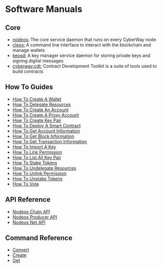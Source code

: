 # Software Manuals

## Core
 * [nodeos:](/software_manuals/core/nodeos.md) The core service daemon that runs on every CyberWay node
 * [cleos:](/software_manuals/core/cleos.md) A command line interface to interact with the blockchain and manage wallets
 * [keosd:](/software_manuals/core/keosd.md) A key manager service daemon for storing private keys and signing digital messages
 * [cyberway.cdt:](https://doxygen-cdt.cyberway.io) Contract Development Toolkit is a suite of tools used to build contracts

## How To Guides
 * [How To Create A Wallet](/software_manuals/how_to_guides/create_wallet.md)
 * [How To Delegate Resources](/software_manuals/how_to_guides/delegate_resources.md)
 * [How To Create An Account](/software_manuals/how_to_guides/create_account.md)
 * [How To Create A Proxy Account](/software_manuals/how_to_guides/create_proxy_account.md)
 * [How To Create Key Pair](/software_manuals/how_to_guides/create_key_pair.md)
 * [How To Deploy A Smart Contract](/software_manuals/how_to_guides/deploy_smart_contract.md)
 * [How To Get Account Information](/software_manuals/how_to_guides/get_account_information.md)
 * [How To Get Block Information](/software_manuals/how_to_guides/get_block_information.md)
 * [How To Get Transaction Information](/software_manuals/how_to_guides/get_transaction_information.md)
 * [How To Import A Key](/software_manuals/how_to_guides/import_key.md)
 * [How To Link Permission](/software_manuals/how_to_guides/link_permission.md)
 * [How To List All Key Pair](/software_manuals/how_to_guides/list_all_key_pair.md)
 * [How To Stake Tokens](/software_manuals/how_to_guides/stake_tokens.md)
 * [How To Undelegate Resources](/software_manuals/how_to_guides/undelegate_resources.md)
 * [How To Unlink Permission](/software_manuals/how_to_guides/unlink_permission.md)
 * [How To Unstake Tokens](/software_manuals/how_to_guides/unstake_tokens.md)
 * [How To Vote](/software_manuals/how_to_guides/vote.md)

## API Reference
 * [Nodeos Chain API](/software_manuals/api_reference/nodeos_chain_api.md)
 * [Nodeos Producer API](/software_manuals/api_reference/nodeos_producer_api.md)
 * [Nodeos Net API](/software_manuals/api_reference/nodeos_net_api.md)

## Command Reference
 * [Convert](/software_manuals/command_reference/convert.md)
 * [Create](/software_manuals/command_reference/create.md)
 * [Get](/software_manuals/command_reference/get.md)

